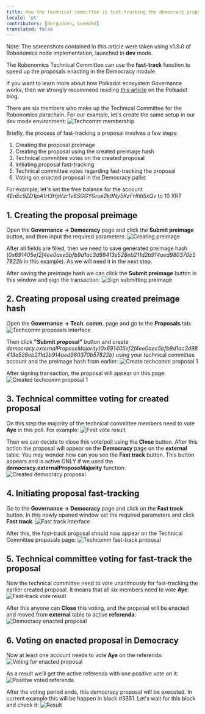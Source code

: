 ```yaml
---
title: How the technical committee is fast-tracking the democracy proposals 
locale: 'pt' 
contributors: [dergudzon, Leemo94]
translated: false
---
```


Note: The screenshots contained in this article were taken using v1.9.0 of Robonomics node implementation, launched in **dev** mode.

The Robonomics Technical Committee can use the **fast-track** function to speed up the proposals enacting in the Democracy module.

If you want to learn more about how Polkadot ecosystem Governance works, then we strongly recommend reading [this article](https://polkadot.network/blog/polkadot-governance/) on the Polkadot blog.

There are six members who make up the Technical Committee for the Robonomics parachain. For our example, let's create the same setup in our dev mode environment:
![Techcomm membership](../images/technical-committee-fast-track/techcomm_membership.png)

Briefly, the process of fast-tracking a proposal involves a few steps:
1. Creating the proposal preimage
2. Creating the proposal using the created preimage hash
3. Technical committee votes on the created proposal
4. Initiating proposal fast-tracking 
5. Technical committee votes regarding fast-tracking the proposal
6. Voting on enacted proposal in the Democracy pallet

For example, let's set the free balance for the account *4EnEc9ZD1jpA1H3HpVzr1v6SGGYGrue2k9Ny5KzFHhti5xQv* to 10 XRT

## 1. Creating the proposal preimage
Open the **Governance -> Democracy** page and click the **Submit preimage** button, and then input the required parameters:
![Creating preimage](../images/technical-committee-fast-track/creating_preimage.png)

After all fields are filled, then we need to save generated preimage hash (*0x691405ef2f4ee0aee5bfb9d1ac3d98413e528eb211d2b914aed980370b57822b* in this example). As we will need it in the next step.

After saving the preimage hash we can click the **Submit preimage** button in this window and sign the transaction:
![Sign submitting preimage](../images/technical-committee-fast-track/sign_submitting_preimage.png)


## 2. Creating proposal using created preimage hash
Open the **Governance -> Tech. comm.** page and go to the **Proposals** tab:
![Techcomm proposals interface](../images/technical-committee-fast-track/techcomm_proposals_interface.png)

Then click **"Submit proposal"** button and create *democracy.externalProposeMajority(0x691405ef2f4ee0aee5bfb9d1ac3d98413e528eb211d2b914aed980370b57822b)* using your technical committee account and the preimage hash from earlier:
![Create techcomm proposal 1](../images/technical-committee-fast-track/create_techcomm_proposal_1.png)

After signing transaction, the proposal will appear on this page:
![Created techcomm proposal 1](../images/technical-committee-fast-track/created_techcomm_proposal_1.png)

## 3. Technical committee voting for created proposal
On this step the majority of the technical committee members need to vote **Aye** in this poll. For example:
![First vote result](../images/technical-committee-fast-track/first_vote_result.png)

Then we can decide to close this vote/poll using the **Close** button. After this action the proposal will appear on the **Democracy** page on the **external** table. You may wonder how can you see the **Fast track** button. This button appears and is active ONLY if we used the **democracy.externalProposeMajority** function:
![Created democracy proposal](../images/technical-committee-fast-track/created_democracy_proposal.png)


## 4. Initiating proposal fast-tracking
Go to the **Governance -> Democracy** page and click on the **Fast track** button. In this newly opened window set the required parameters and click **Fast track**.
![Fast track interface](../images/technical-committee-fast-track/fast_track_interface.png)

After this, the fast-track proposal should now appear on the Technical Committee proposals page:
![Techcomm fast-track proposal](../images/technical-committee-fast-track/techcomm_fasttrack_proposal.png)


## 5. Technical committee voting for fast-track the proposal
Now the technical committee need to vote unanimously for fast-tracking the earlier created proposal. It means that all six members need to vote **Aye**:
![Fast-track vote result](../images/technical-committee-fast-track/fasttrack_vote_result.png)

After this anyone can **Close** this voting, and the proposal will be enacted and moved from **external** table to active **referenda**:
![Democracy enacted proposal](../images/technical-committee-fast-track/democracy_enacted_proposal.png)


## 6. Voting on enacted proposal in Democracy
Now at least one account needs to vote **Aye** on the referenda:
![Voting for enacted proposal](../images/technical-committee-fast-track/voting_for_enacted_proposal.png)

As a result we'll get the active referenda with one positive vote on it:
![Positive voted referenda](../images/technical-committee-fast-track/positive_voted_referenda.png)

After the voting period ends, this democracy proposal will be executed. In current example this will be happen in block #3351. Let's wait for this block and check it:
![Result](../images/technical-committee-fast-track/result.png)
